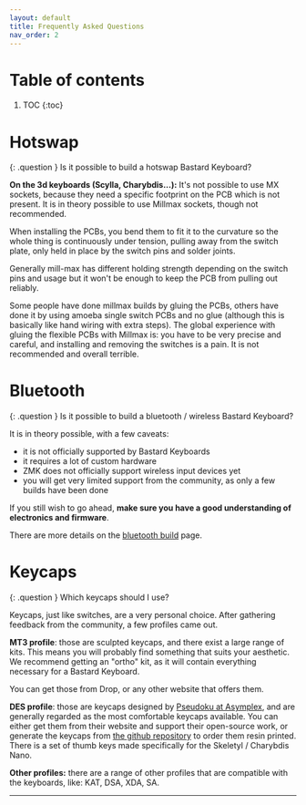 ```yaml
---
layout: default
title: Frequently Asked Questions
nav_order: 2
---
```


# Table of contents

1. TOC
{:toc}

# Hotswap 

{: .question }
Is it possible to build a hotswap Bastard Keyboard?

**On the 3d keyboards (Scylla, Charybdis...):**
It's not possible to use MX sockets, because they need a specific footprint on the PCB which is not present. It is in theory possible to use Millmax sockets, though not recommended.

When installing the PCBs, you bend them to fit it to the curvature so the whole thing is continuously under tension, pulling away from the switch plate, only held in place by the switch pins and solder joints.

Generally mill-max has different holding strength depending on the switch pins and usage but it won't be enough to keep the PCB from pulling out reliably.

Some people have done millmax builds by gluing the PCBs, others have done it by using amoeba single switch PCBs and no glue (although this is basically like hand wiring with extra steps).
The global experience with gluing the flexible PCBs with Millmax is: you have to be very precise and careful, and installing and removing the switches is a pain. It is not recommended and overall terrible.

# Bluetooth

{: .question }
Is it possible to build a bluetooth / wireless Bastard Keyboard?

It is in theory possible, with a few caveats:
- it is not officially supported by Bastard Keyboards
- it requires a lot of custom hardware
- ZMK does not officially support wireless input devices yet
- you will get very limited support from the community, as only a few builds have been done

If you still wish to go ahead, **make sure you have a good understanding of electronics and firmware**.

There are more details on the [bluetooth build][bluetooth] page.

# Keycaps

{: .question }
Which keycaps should I use?

Keycaps, just like switches, are a very personal choice. After gathering feedback from the community, a few profiles came out.

**MT3 profile**: those are sculpted keycaps, and there exist a large range of kits. This means you will probably find something that suits your aesthetic. We recommend getting an "ortho" kit, as it will contain everything necessary for a Bastard Keyboard.

You can get those from Drop, or any other website that offers them.


**DES profile**: those are keycaps designed by [Pseudoku at Asymplex](https://www.asymplex.xyz/), and are generally regarded as the most comfortable keycaps available. You can either get them from their website and support their open-source work, or generate the keycaps from [the github repository](https://github.com/pseudoku/PseudoMakeMeKeyCapProfiles) to order them resin printed. There is a set of thumb keys made specifically for the Skeletyl / Charybdis Nano.

**Other profiles:** there are a range of other profiles that are compatible with the keyboards, like: KAT, DSA, XDA, SA.


---

[bluetooth]: {{site.baseurl}}/help/bluetooth.html